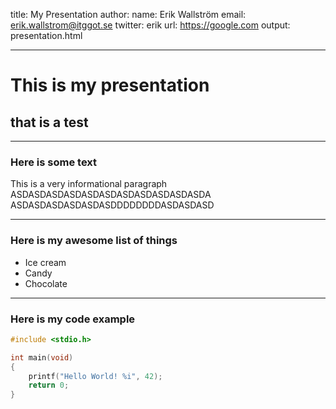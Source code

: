 title: My Presentation
author:
	name: Erik Wallström
	email: erik.wallstrom@itggot.se
	twitter: erik
	url: https://google.com
output: presentation.html

---

# This is my presentation
## that is a test

---

### Here is some text
This is a very informational paragraph
ASDASDASDASDASDASDASDASDASDASDASDA
ASDASDASDASDASDASDDDDDDDDASDASDASD

---

### Here is my awesome list of things

* Ice cream
* Candy
* Chocolate

---

### Here is my code example

```c
#include <stdio.h>

int main(void)
{
	printf("Hello World! %i", 42);
	return 0;
}
```
